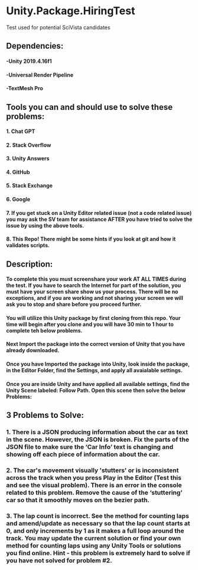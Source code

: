 # Unity.Package.HiringTest
Test used for potential SciVista candidates

## Dependencies:
#### -Unity 2019.4.16f1 <br>
#### -Universal Render Pipeline <br>
#### -TextMesh Pro <br>

## Tools you can and should use to solve these problems:
####    1. Chat GPT
####    2. Stack Overflow
####    3. Unity Answers
####    4. GitHub
####    5. Stack Exchange
####    6. Google
####    7. If you get stuck on a Unity Editor related issue (not a code related issue) you may ask the SV team for assistance AFTER you have tried to solve the issue by using the above tools.
####    8. This Repo! There might be some hints if you look at git and how it validates scripts.

## Description:
#### To complete this you must screenshare your work AT ALL TIMES during the test. If you have to search the Internet for part of the solution, you must have your screen share show us your process. There will be no exceptions, and if you are working and not sharing your screen we will ask you to stop and share before you proceed further.
#### You will utilize this Unity package by first cloning from this repo. Your time will begin after you clone and you will have 30 min to 1 hour to complete teh below problems.
#### Next Import the package into the correct version of Unity that you have already downloaded. 
#### Once you have Imported the package into Unity, look inside the package, in the Editor Folder, find the Settings, and apply all avaialable settings.
#### Once you are inside Unity and have applied all available settings, find the Unity Scene labeled: Follow Path. Open this scene then solve the below Problems:

## 3 Problems to Solve:
### 1. There is a JSON producing information about the car as text in the scene. However, the JSON is broken. Fix the parts of the JSON file to make sure the ‘Car Info’ text is changing and showing off each piece of information about the car.
### 2. The car's movement visually 'stutters' or is inconsistent across the track when you press Play in the Editor (Test this and see the visual problem). There is an error in the console related to this problem. Remove the cause of the ‘stuttering’ car so that it smoothly moves on the bezier path.
### 3. The lap count is incorrect. See the method for counting laps and amend/update as necessary so that the lap count starts at 0, and only increments by 1 as it makes a full loop around the track. You may update the current solution or find your own method for counting laps using any Unity Tools or solutions you find online. <b>Hint</b> - this problem is extremely hard to solve if you have not solved for problem #2.
